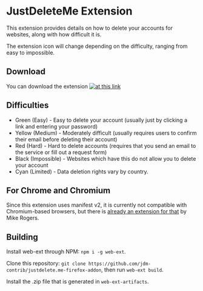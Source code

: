 # JustDeleteMe Extension

This extension provides details on how to delete your accounts for websites, along with how difficult it is.

The extension icon will change depending on the difficulty, ranging from easy to impossible.

## Download
You can download the extension [![at this link](https://ffp4g1ylyit3jdyti1hqcvtb-wpengine.netdna-ssl.com/addons/files/2015/11/get-the-addon.png)](https://addons.mozilla.org/en-US/firefox/addon/justdeleteme/)

## Difficulties

* Green (Easy) - Easy to delete your account (usually just by clicking a link and entering your password)
* Yellow (Medium) - Moderately difficult (usually requires users to confirm their email before deleting their account)
* Red (Hard) - Hard to delete accounts (requires that you send an email to the service or fill out a request form)
* Black (Impossible) - Websites which have this do not allow you to delete your account
* Cyan (Limited) - Data deletion rights vary by country.

## For Chrome and Chromium

Since this extension uses manifest v2, it is currently not compatible with Chromium-based browsers, but
there is [already an extension for that](https://chrome.google.com/webstore/detail/just-delete-me/hfpofkfbabpbbmchmiekfnlcgaedbgcf) by Mike Rogers.

## Building

Install web-ext through NPM: `npm i -g web-ext`.

Clone this repository: `git clone https://github.com/jdm-contrib/justdelete.me-firefox-addon`, then run `web-ext build`.

Install the .zip file that is generated in `web-ext-artifacts`.
